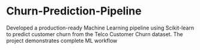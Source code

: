 # Churn-Prediction-Pipeline
Developed a production-ready Machine Learning pipeline using Scikit-learn to predict customer churn from the Telco Customer Churn dataset. The project demonstrates complete ML workflow
